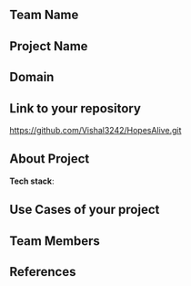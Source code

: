 ## Team Name 
## Project Name


## Domain



## Link to your repository
https://github.com/Vishal3242/HopesAlive.git

## About Project








**Tech stack**:

 

## Use Cases of your project


## Team Members


## References
